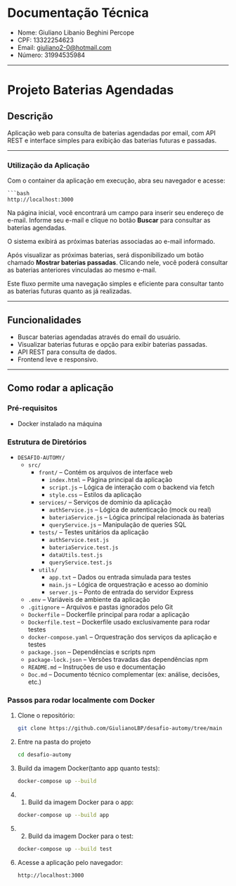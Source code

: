 # Documentação Técnica 

- Nome: Giuliano Libanio Beghini Percope
- CPF: 13322254623
- Email: giuliano2-0@hotmail.com
- Número: 31994535984

---

# Projeto Baterias Agendadas

## Descrição

Aplicação web para consulta de baterias agendadas por email, com API REST e interface simples para exibição das baterias futuras e passadas.

---
### Utilização da Aplicação

Com o container da aplicação em execução, abra seu navegador e acesse:

    ```bash
    http://localhost:3000


Na página inicial, você encontrará um campo para inserir seu endereço de e-mail. Informe seu e-mail e clique no botão **Buscar** para consultar as baterias agendadas.

O sistema exibirá as próximas baterias associadas ao e-mail informado.

Após visualizar as próximas baterias, será disponibilizado um botão chamado **Mostrar baterias passadas**. Clicando nele, você poderá consultar as baterias anteriores vinculadas ao mesmo e-mail.

Este fluxo permite uma navegação simples e eficiente para consultar tanto as baterias futuras quanto as já realizadas.


---

## Funcionalidades

- Buscar baterias agendadas através do email do usuário.
- Visualizar baterias futuras e opção para exibir baterias passadas.
- API REST para consulta de dados.
- Frontend leve e responsivo.

---

## Como rodar a aplicação

### Pré-requisitos

- Docker instalado na máquina

### Estrutura de Diretórios

- `DESAFIO-AUTOMY/`
  - `src/`
    - `front/` – Contém os arquivos de interface web
      - `index.html` – Página principal da aplicação
      - `script.js` – Lógica de interação com o backend via fetch
      - `style.css` – Estilos da aplicação
    - `services/` – Serviços de domínio da aplicação
      - `authService.js` – Lógica de autenticação (mock ou real)
      - `bateriaService.js` – Lógica principal relacionada às baterias
      - `queryService.js` – Manipulação de queries SQL
    - `tests/` – Testes unitários da aplicação
      - `authService.test.js`
      - `bateriaService.test.js`
      - `dataUtils.test.js`
      - `queryService.test.js`
    - `utils/`
      - `app.txt` – Dados ou entrada simulada para testes
      - `main.js` – Lógica de orquestração e acesso ao domínio
      - `server.js` – Ponto de entrada do servidor Express
  - `.env` – Variáveis de ambiente da aplicação
  - `.gitignore` – Arquivos e pastas ignorados pelo Git
  - `Dockerfile` – Dockerfile principal para rodar a aplicação
  - `Dockerfile.test` – Dockerfile usado exclusivamente para rodar testes
  - `docker-compose.yaml` – Orquestração dos serviços da aplicação e testes
  - `package.json` – Dependências e scripts npm
  - `package-lock.json` – Versões travadas das dependências npm
  - `README.md` – Instruções de uso e documentação
  - `Doc.md` – Documento técnico complementar (ex: análise, decisões, etc.)

### Passos para rodar localmente com Docker

1. Clone o repositório:

   ```bash
   git clone https://github.com/GiulianoLBP/desafio-automy/tree/main

2. Entre na pasta do projeto

    ```bash
    cd desafio-automy

3. Build da imagem Docker(tanto app quanto tests):

    ```bash
    docker-compose up --build

3. 1. Build da imagem Docker para o app:

    ```bash
    docker-compose up --build app

3. 2. Build da imagem Docker para o test:

    ```bash
    docker-compose up --build test

4. Acesse a aplicação pelo navegador:

    ```bash
    http://localhost:3000
    